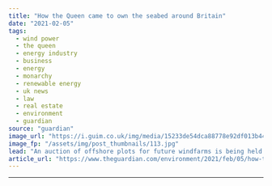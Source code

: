 ```yaml
---
title: "How the Queen came to own the seabed around Britain"
date: "2021-02-05"
tags: 
  - wind power
  - the queen
  - energy industry
  - business
  - energy
  - monarchy
  - renewable energy
  - uk news
  - law
  - real estate
  - environment
  - guardian
source: "guardian"
image_url: "https://i.guim.co.uk/img/media/15233de54dca88778e92df013b44a4de414b4e86/0_16_4000_2400/master/4000.jpg?width=460&quality=85&auto=format&fit=max&s=740f1ebfc2891c7fade5b4d8b56839d8"
image_fp: "/assets/img/post_thumbnails/113.jpg"
lead: "An auction of offshore plots for future windfarms is being held by the Crown EstateThe Queen’s ownership of the British coastline is as old as the monarchy itself. But her right to collect royalties from wind and wave power is much more recent -  it wa..."
article_url: "https://www.theguardian.com/environment/2021/feb/05/how-the-queen-came-to-own-the-seabed-around-britain"
---
```


---
